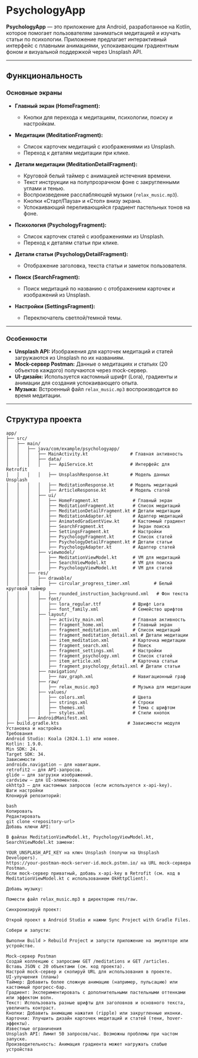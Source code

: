 # PsychologyApp

**PsychologyApp** — это приложение для Android, разработанное на Kotlin, которое помогает пользователям заниматься медитацией и изучать статьи по психологии. Приложение предлагает интерактивный интерфейс с плавными анимациями, успокаивающим градиентным фоном и визуальной поддержкой через Unsplash API.

---

## Функциональность

### Основные экраны

- **Главный экран (HomeFragment):**
  - Кнопки для перехода к медитациям, психологии, поиску и настройкам.

- **Медитации (MeditationFragment):**
  - Список карточек медитаций с изображениями из Unsplash.
  - Переход к деталям медитации при клике.

- **Детали медитации (MeditationDetailFragment):**
  - Круговой белый таймер с анимацией истечения времени.
  - Текст инструкции на полупрозрачном фоне с закругленными углами и тенью.
  - Воспроизведение расслабляющей музыки (`relax_music.mp3`).
  - Кнопки «Старт/Пауза» и «Стоп» внизу экрана.
  - Успокаивающий переливающийся градиент пастельных тонов на фоне.

- **Психология (PsychologyFragment):**
  - Список карточек статей с изображениями из Unsplash.
  - Переход к деталям статьи при клике.

- **Детали статьи (PsychologyDetailFragment):**
  - Отображение заголовка, текста статьи и заметок пользователя.

- **Поиск (SearchFragment):**
  - Поиск медитаций по названию с отображением карточек и изображений из Unsplash.

- **Настройки (SettingsFragment):**
  - Переключатель светлой/темной темы.

---

### Особенности

- **Unsplash API:** Изображения для карточек медитаций и статей загружаются из Unsplash по их названиям.
- **Mock-сервер Postman:** Данные о медитациях и статьях (20 объектов каждого) получаются через mock-сервер.
- **UI-дизайн:** Используется кастомный шрифт (Lora), градиенты и анимации для создания успокаивающего опыта.
- **Музыка:** Встроенный файл `relax_music.mp3` воспроизводится во время медитации.

---

## Структура проекта

```plaintext
app/
├── src/
│   ├── main/
│   │   ├── java/com/example/psychologyapp/
│   │   │   ├── MainActivity.kt                # Главная активность
│   │   │   ├── data/
│   │   │   │   ├── ApiService.kt              # Интерфейс для Retrofit
│   │   │   │   ├── UnsplashResponse.kt        # Модель данных Unsplash
│   │   │   │   ├── MeditationResponse.kt      # Модель медитаций
│   │   │   │   ├── ArticleResponse.kt         # Модель статей
│   │   │   ├── ui/
│   │   │   │   ├── HomeFragment.kt             # Главный экран
│   │   │   │   ├── MeditationFragment.kt       # Список медитаций
│   │   │   │   ├── MeditationDetailFragment.kt # Детали медитации
│   │   │   │   ├── MeditationAdapter.kt        # Адаптер медитаций
│   │   │   │   ├── AnimatedGradientView.kt     # Кастомный градиент
│   │   │   │   ├── SearchFragment.kt           # Экран поиска
│   │   │   │   ├── SettingsFragment.kt         # Настройки
│   │   │   │   ├── PsychologyFragment.kt       # Список статей
│   │   │   │   ├── PsychologyDetailFragment.kt # Детали статьи
│   │   │   │   ├── PsychologyAdapter.kt        # Адаптер статей
│   │   │   ├── viewmodel/
│   │   │   │   ├── MeditationViewModel.kt      # VM для медитаций
│   │   │   │   ├── SearchViewModel.kt          # VM для поиска
│   │   │   │   ├── PsychologyViewModel.kt      # VM для статей
│   │   ├── res/
│   │   │   ├── drawable/
│   │   │   │   ├── circular_progress_timer.xml         # Белый круговой таймер
│   │   │   │   ├── rounded_instruction_background.xml   # Фон текста
│   │   │   ├── font/
│   │   │   │   ├── lora_regular.ttf            # Шрифт Lora
│   │   │   │   ├── font_family.xml             # Семейство шрифтов
│   │   │   ├── layout/
│   │   │   │   ├── activity_main.xml           # Главная активность
│   │   │   │   ├── fragment_home.xml           # Главный экран
│   │   │   │   ├── fragment_meditation.xml     # Список медитаций
│   │   │   │   ├── fragment_meditation_detail.xml # Детали медитации
│   │   │   │   ├── item_meditation.xml         # Карточка медитации
│   │   │   │   ├── fragment_search.xml         # Поиск
│   │   │   │   ├── fragment_settings.xml       # Настройки
│   │   │   │   ├── fragment_psychology.xml     # Список статей
│   │   │   │   ├── item_article.xml            # Карточка статьи
│   │   │   │   ├── fragment_psychology_detail.xml # Детали статьи
│   │   │   ├── navigation/
│   │   │   │   ├── nav_graph.xml               # Навигационный граф
│   │   │   ├── raw/
│   │   │   │   ├── relax_music.mp3             # Музыка для медитации
│   │   │   ├── values/
│   │   │   │   ├── colors.xml                  # Цвета
│   │   │   │   ├── strings.xml                 # Строки
│   │   │   │   ├── themes.xml                  # Тема с шрифтом
│   │   │   │   ├── styles.xml                  # Стили кнопок
│   │   ├── AndroidManifest.xml
├── build.gradle.kts                          # Зависимости модуля
Установка и настройка
Требования
Android Studio: Koala (2024.1.1) или новее.
Kotlin: 1.9.0.
Min SDK: 24.
Target SDK: 34.
Зависимости
androidx.navigation — для навигации.
retrofit2 — для API-запросов.
glide — для загрузки изображений.
cardview — для UI-элементов.
okhttp3 — для кастомных запросов (если используется x-api-key).
Шаги настройки
Клонируй репозиторий:

bash
Копировать
Редактировать
git clone <repository-url>
Добавь ключи API:

В файлах MeditationViewModel.kt, PsychologyViewModel.kt, SearchViewModel.kt замени:

YOUR_UNSPLASH_API_KEY на ключ Unsplash (получи на Unsplash Developers).
https://your-postman-mock-server-id.mock.pstmn.io/ на URL mock-сервера Postman.
Если mock-сервер приватный, добавь x-api-key в Retrofit (см. код в MeditationViewModel.kt с использованием OkHttpClient).

Добавь музыку:

Помести файл relax_music.mp3 в директорию res/raw.

Синхронизируй проект:

Открой проект в Android Studio и нажми Sync Project with Gradle Files.

Собери и запусти:

Выполни Build > Rebuild Project и запусти приложение на эмуляторе или устройстве.

Mock-сервер Postman
Создай коллекцию с запросами GET /meditations и GET /articles.
Вставь JSON с 20 объектами (см. код проекта).
Настрой mock-сервер и скопируй URL для использования в проекте.
UI-улучшения (планы)
Таймер: Добавить более сложную анимацию (например, пульсацию) или кастомный прогресс-бар.
Градиент: Экспериментировать с дополнительными пастельными оттенками или эффектом волн.
Текст: Использовать разные шрифты для заголовков и основного текста, увеличить контраст.
Кнопки: Добавить анимацию нажатия (ripple) или закругленные иконки.
Карточки: Улучшить дизайн карточек медитаций и статей (тени, hover-эффекты).
Известные ограничения
Unsplash API: Лимит 50 запросов/час. Возможны проблемы при частом запуске.
Производительность: Анимация градиента может нагружать слабые устройства
